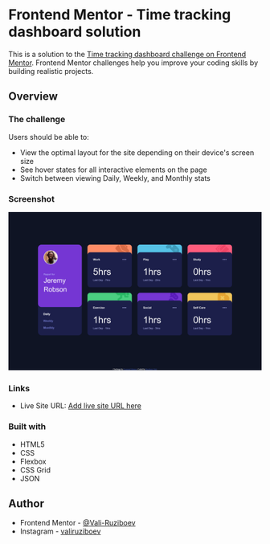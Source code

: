 # Frontend Mentor - Time tracking dashboard solution

This is a solution to the [Time tracking dashboard challenge on Frontend Mentor](https://www.frontendmentor.io/challenges/time-tracking-dashboard-UIQ7167Jw). Frontend Mentor challenges help you improve your coding skills by building realistic projects. 


## Overview

### The challenge

Users should be able to:

- View the optimal layout for the site depending on their device's screen size
- See hover states for all interactive elements on the page
- Switch between viewing Daily, Weekly, and Monthly stats

### Screenshot

![](./screenshot.png)


### Links

- Live Site URL: [Add live site URL here](https://your-live-site-url.com)


### Built with

- HTML5 
- CSS
- Flexbox
- CSS Grid
- JSON

## Author

- Frontend Mentor - [@Vali-Ruziboev](https://www.frontendmentor.io/profile/Vali-Ruziboev)
- Instagram - [valiruziboev](https://www.instagram.com/valiruziboev/)

